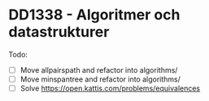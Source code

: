 # DD1338 - Algoritmer och datastrukturer

Todo:
  * [ ] Move allpairspath and refactor into algorithms/
  * [ ] Move minspantree and refactor into algorithms/
  * [ ] Solve https://open.kattis.com/problems/equivalences
